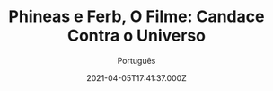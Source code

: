 ---
id: '6d8f26de-4b5a-45c7-802f-9c4232b36328'
type: 'movie' # Filme, Série, Anime
title: "Phineas e Ferb, O Filme: Candace Contra o Universo"
synopsis: ["Phineas e Ferb atravessam o universo para resgatar a irmã mais velha, Candance, que foi sequestrada por alienígenas e acabou achando um planeta livre dos irmãos irritantes.",
]
originalTitle: "Phineas and Ferb  The Movie Candace Against the Universe"
date: '2021-04-05T17:41:37.000Z'
update: '2021-04-05T17:41:37.000Z'
releaseDate: '2020-08-28T03:00:00.000Z'
imdb:
  rating: '7.2' # 8.5
  id: '' # tt0470752
duration: '1h 24 Min'
trailer:
  urls: [
    '256-y7M7oBg',
  ]
tags: ['720p', '1080p', 'FULL']
genre: ['Animação', 'Aventura', 'Comédia'] #
quality: 'WEB-DL' # BluRay, WEB-DL, HDTV, WEB-DL4K, WEB-DLe
format: 'Mkv | Mp4' # MKV, MP4, TS
audio: 'Inglês' # Dublado, Legendado, Dual Audio, Dub & Leg
subtitle: 'Português' # Português, inglês,
size: '1.62 GB | 2.66 GB | 5.17 GB' # 4.8 GB
audioQuality: 10
videoQuality: 10
directors: []
#  - name: 'Lana Wachowski'
#    image: ''
#  - name: 'Lilly Wachowski'
#    image: ''
cast: []
#  - name: 'Keanu Reeves'
#    image: ''
#    characterName: 'Neo'
writers: []
#  - name: ''
#    image: ''
maturityRating:
  age: '' # L , 10, 12, 14, 16, 18
  topics: [''] # Violence, Illegal drugs, Inappropriate Language, Legal Drugs, Sexual Content, Extreme Violence
###########################################
download:
  
  - url: 'magnet:?xt=urn:btih:adeb92671b8046ef7ad0f7ece3ca74049f83e617&dn=Phineas.and.Ferb.The.Movie.Candace.Against.the.Universe.2020.720p.DSNP.WEBRip.DDP5.1.x264-CM&tr=http%3A%2F%2Ftracker.trackerfix.com%3A80%2Fannounce&tr=udp%3A%2F%2F9.rarbg.me%3A2860&tr=udp%3A%2F%2F9.rarbg.to%3A2900'
    resolution: '720p' # 720p, 1080p, 4K,
    audio: 'Legendado' # Dublado, Legendado, Dual Audio
    size: '' # 4.8 GB
    quality: '' # BluRay, WEB-DL
    format: '' # MKV
  - url: 'magnet:?xt=urn:btih:41255274789748e32c8e69ed3588193d58d30a23&dn=Phineas.and.Ferb.The.Movie.Candace.Against.The.Universe.2020.1080p.DSNP.WEBRip.DDP5.1.x264-PHOENIX&tr=http%3A%2F%2Ftracker.trackerfix.com%3A80%2Fannounce&tr=udp%3A%2F%2F9.rarbg.me%3A2980&tr=udp%3A%2F%2F9.rarbg.to%3A2750'
    resolution: '1080p' # 720p, 1080p, 4K,
    audio: 'Legendado' # Dublado, Legendado, Dual Audio
    size: '' # 4.8 GB
    quality: '' # BluRay, WEB-DL
    format: '' # MKV
  - url: 'magnet:?xt=urn:btih:a902ea91e59f975f50c50be9a719d39697a652df&dn=Phineas.and.Ferb.The.Movie.Candace.Against.The.Universe.2020.1080p.WEBRip.x264-RARBG&tr=http%3A%2F%2Ftracker.trackerfix.com%3A80%2Fannounce&tr=udp%3A%2F%2F9.rarbg.me%3A2990&tr=udp%3A%2F%2F9.rarbg.to%3A2860'
    resolution: 'FULL' # 720p, 1080p, 4K,
    audio: 'Legendado' # Dublado, Legendado, Dual Audio
    size: '' # 4.8 GB
    quality: '' # BluRay, WEB-DL
    format: '' # MKV
images:
  cover: '/assets/movies/phineas-e-ferb-o-filme-candace-contra-o-universo.jpg'
  background: '/assets/movies/'
---